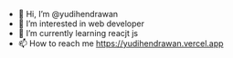 - 👋 Hi, I’m @yudihendrawan
- 👀 I’m interested in web developer
- 🌱 I’m currently learning reacjt js
- 📫 How to reach me https://yudihendrawan.vercel.app

<!---
yudihendrawan/yudihendrawan is a ✨ special ✨ repository because its `README.md` (this file) appears on your GitHub profile.
You can click the Preview link to take a look at your changes.
--->
